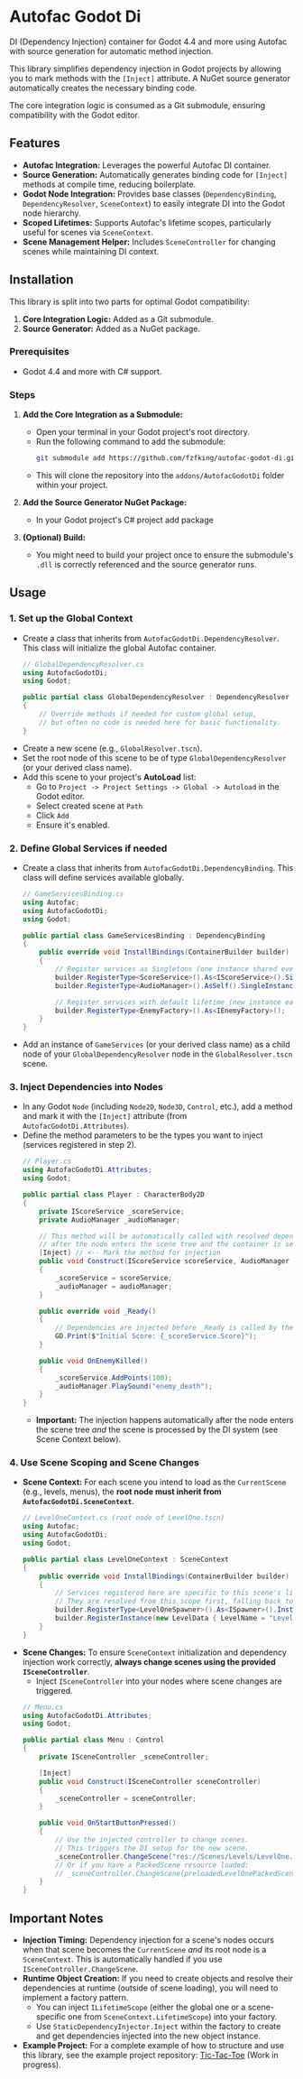 # Autofac Godot Di

DI (Dependency Injection) container for Godot 4.4 and more using Autofac with source generation for automatic method injection.

This library simplifies dependency injection in Godot projects by allowing you to mark methods with the `[Inject]` attribute. A NuGet source generator automatically creates the necessary binding code.

The core integration logic is consumed as a Git submodule, ensuring compatibility with the Godot editor.

## Features

*   **Autofac Integration:** Leverages the powerful Autofac DI container.
*   **Source Generation:** Automatically generates binding code for `[Inject]` methods at compile time, reducing boilerplate.
*   **Godot Node Integration:** Provides base classes (`DependencyBinding`, `DependencyResolver`, `SceneContext`) to easily integrate DI into the Godot node hierarchy.
*   **Scoped Lifetimes:** Supports Autofac's lifetime scopes, particularly useful for scenes via `SceneContext`.
*   **Scene Management Helper:** Includes `SceneController` for changing scenes while maintaining DI context.

## Installation

This library is split into two parts for optimal Godot compatibility:

1.  **Core Integration Logic:** Added as a Git submodule.
2.  **Source Generator:** Added as a NuGet package.

### Prerequisites

*   Godot 4.4 and more with C# support.

### Steps

1.  **Add the Core Integration as a Submodule:**
    *   Open your terminal in your Godot project's root directory.
    *   Run the following command to add the submodule:
        ```bash
        git submodule add https://github.com/fzfking/autofac-godot-di.git addons/AutofacGodotDi
        ```
    *   This will clone the repository into the `addons/AutofacGodotDi` folder within your project.

2.  **Add the Source Generator NuGet Package:**
    *   In your Godot project's C# project add package 

3.  **(Optional) Build:**
    *   You might need to build your project once to ensure the submodule's `.dll` is correctly referenced and the source generator runs.

## Usage

### 1. Set up the Global Context

*   Create a class that inherits from `AutofacGodotDi.DependencyResolver`. This class will initialize the global Autofac container.
    ```csharp
    // GlobalDependencyResolver.cs
    using AutofacGodotDi;
    using Godot;

    public partial class GlobalDependencyResolver : DependencyResolver
    {
        // Override methods if needed for custom global setup,
        // but often no code is needed here for basic functionality.
    }
    ```
*   Create a new scene (e.g., `GlobalResolver.tscn`).
*   Set the root node of this scene to be of type `GlobalDependencyResolver` (or your derived class name).
*   Add this scene to your project's **AutoLoad** list:
    *   Go to `Project -> Project Settings -> Global -> Autoload` in the Godot editor.
    *   Select created scene at `Path`
    *   Click `Add`
    *   Ensure it's enabled.

### 2. Define Global Services if needed

*   Create a class that inherits from `AutofacGodotDi.DependencyBinding`. This class will define services available globally.
    ```csharp
    // GameServicesBinding.cs
    using Autofac;
    using AutofacGodotDi;
    using Godot;

    public partial class GameServicesBinding : DependencyBinding
    {
        public override void InstallBindings(ContainerBuilder builder)
        {
            // Register services as Singletons (one instance shared everywhere)
            builder.RegisterType<ScoreService>().As<IScoreService>().SingleInstance();
            builder.RegisterType<AudioManager>().AsSelf().SingleInstance();

            // Register services with default lifetime (new instance each time)
            builder.RegisterType<EnemyFactory>().As<IEnemyFactory>();
        }
    }
    ```
*   Add an instance of `GameServices` (or your derived class name) as a child node of your `GlobalDependencyResolver` node in the `GlobalResolver.tscn` scene.

### 3. Inject Dependencies into Nodes

*   In any Godot `Node` (including `Node2D`, `Node3D`, `Control`, etc.), add a method and mark it with the `[Inject]` attribute (from `AutofacGodotDi.Attributes`).
*   Define the method parameters to be the types you want to inject (services registered in step 2).
    ```csharp
    // Player.cs
    using AutofacGodotDi.Attributes;
    using Godot;

    public partial class Player : CharacterBody2D
    {
        private IScoreService _scoreService;
        private AudioManager _audioManager;

        // This method will be automatically called with resolved dependencies
        // after the node enters the scene tree and the container is set up.
        [Inject] // <-- Mark the method for injection
        public void Construct(IScoreService scoreService, AudioManager audioManager)
        {
            _scoreService = scoreService;
            _audioManager = audioManager;
        }

        public override void _Ready()
        {
            // Dependencies are injected before _Ready is called by the library.
            GD.Print($"Initial Score: {_scoreService.Score}");
        }

        public void OnEnemyKilled()
        {
            _scoreService.AddPoints(100);
            _audioManager.PlaySound("enemy_death");
        }
    }
    ```
    *   **Important:** The injection happens automatically after the node enters the scene tree *and* the scene is processed by the DI system (see Scene Context below).

### 4. Use Scene Scoping and Scene Changes

*   **Scene Context:** For each scene you intend to load as the `CurrentScene` (e.g., levels, menus), the **root node must inherit from `AutofacGodotDi.SceneContext`**.
    ```csharp
    // LevelOneContext.cs (root node of LevelOne.tscn)
    using Autofac;
    using AutofacGodotDi;
    using Godot;

    public partial class LevelOneContext : SceneContext
    {
        public override void InstallBindings(ContainerBuilder builder)
        {
            // Services registered here are specific to this scene's lifetime scope and its child nodes.
            // They are resolved from this scope first, falling back to the global scope if not found.
            builder.RegisterType<LevelOneSpawner>().As<ISpawner>().InstancePerLifetimeScope();
            builder.RegisterInstance(new LevelData { LevelName = "Level One" }).SingleInstance();
        }
    }
    ```
*   **Scene Changes:** To ensure `SceneContext` initialization and dependency injection work correctly, **always change scenes using the provided `ISceneController`**.
    *   Inject `ISceneController` into your nodes where scene changes are triggered.
    ```csharp
    // Menu.cs
    using AutofacGodotDi.Attributes;
    using Godot;

    public partial class Menu : Control
    {
        private ISceneController _sceneController;

        [Inject]
        public void Construct(ISceneController sceneController)
        {
            _sceneController = sceneController;
        }

        public void OnStartButtonPressed()
        {
            // Use the injected controller to change scenes.
            // This triggers the DI setup for the new scene.
            _sceneController.ChangeScene("res://Scenes/Levels/LevelOne.tscn");
            // Or if you have a PackedScene resource loaded:
            // _sceneController.ChangeScene(preloadedLevelOnePackedScene);
        }
    }
    ```

## Important Notes

*   **Injection Timing:** Dependency injection for a scene's nodes occurs when that scene becomes the `CurrentScene` *and* its root node is a `SceneContext`. This is automatically handled if you use `ISceneController.ChangeScene`.
*   **Runtime Object Creation:** If you need to create objects and resolve their dependencies at runtime (outside of scene loading), you will need to implement a factory pattern.
    *   You can inject `ILifetimeScope` (either the global one or a scene-specific one from `SceneContext.LifetimeScope`) into your factory.
    *   Use `StaticDependencyInjector.Inject` within the factory to create and get dependencies injected into the new object instance.
*   **Example Project:** For a complete example of how to structure and use this library, see the example project repository: [Tic-Tac-Toe](https://github.com/fzfking/TicTacToe) (Work in progress).
